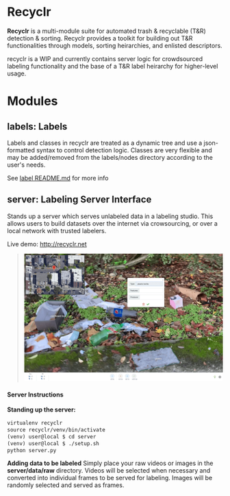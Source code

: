 # Recyclr
**Recyclr** is a multi-module suite for automated trash & recyclable (T&R) detection & sorting. Recyclr provides a toolkit for building out T&R functionalities through models, sorting heirarchies, and enlisted descriptors.

recyclr is a WIP and currently contains server logic for crowdsourced labeling functionality and the base of a T&R label heirarchy for higher-level usage.

# Modules

## labels: Labels
Labels and classes in recyclr are treated as a dynamic tree and use a json-formatted syntax to control detection logic. Classes are very flexible and may be added/removed from the labels/nodes directory according to the user's needs.

See [label README.md](labels/README.md) for more info

## server: Labeling Server Interface
Stands up a server which serves unlabeled data in a labeling studio. This allows users to build datasets over the internet via crowsourcing, or over a local network with trusted labelers.

Live demo: http://recyclr.net

> [![screenshot][1]][1]

  [1]: inc/demo.png

#### Server Instructions
**Standing up the server:**

    virtualenv recyclr
    source recyclr/venv/bin/activate
    (venv) user@local $ cd server
    (venv) user@local $ ./setup.sh
    python server.py

**Adding data to be labeled**
Simply place your raw videos or images in the **server/data/raw** directory. Videos will be selected when necessary and converted into individual frames to be served for labeling. Images will be randomly selected and served as frames.
